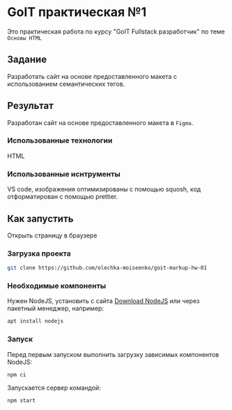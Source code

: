 # GoIT практическая №1

Это практическая работа по курсу "GoIT Fullstack разработчик" по теме `Основы HTML`

## Задание

Разработать сайт на основе предоставленного макета с использованием семантических тегов.

## Результат

Разработан сайт на основе предоставленного макета в `Figma`.

### Использованные технологии

HTML

### Использованные иснтрументы

VS code, изображения оптимизированы с помощью squosh, код отформатирован с помощью prettier.

## Как запустить

Открыть страницу в браузере

### Загрузка проекта

```bash
git clone https://github.com/olechka-moiseenko/goit-markup-hw-01
```

### Необходимые компоненты

Нужен NodeJS, установить с сайта [Download NodeJS](https://nodejs.org/en/download) или через пакетный менеджер, например:

```bash
apt install nodejs
```

### Запуск

Перед первым запуском выполнить загрузку зависимых компонентов NodeJS:

```bash
npm ci
```

Запускается сервер командой:

```bash
npm start
```
